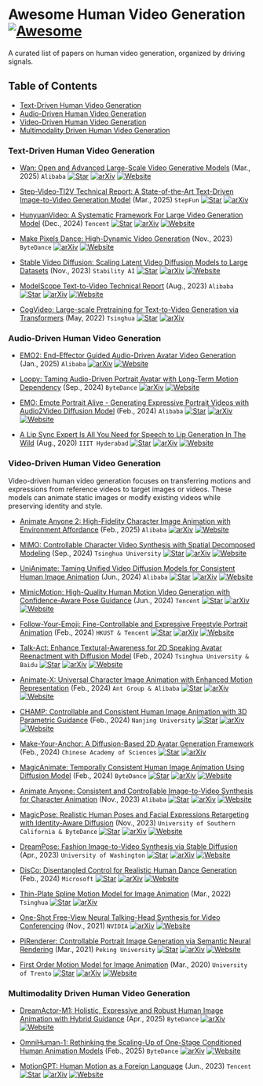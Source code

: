 # Awesome Human Video Generation [![Awesome](https://awesome.re/badge.svg)](https://awesome.re)

A curated list of papers on human video generation, organized by driving signals.

## Table of Contents

- [Text-Driven Human Video Generation](#text-driven-human-video-generation)
- [Audio-Driven Human Video Generation](#audio-driven-human-video-generation)
- [Video-Driven Human Video Generation](#video-driven-human-video-generation)
- [Multimodality Driven Human Video Generation](#multimodality-driven-human-video-generation)

### Text-Driven Human Video Generation

- [Wan: Open and Advanced Large-Scale Video Generative Models](https://arxiv.org/abs/2503.20314) (Mar., 2025) `Alibaba` [![Star](https://img.shields.io/github/stars/Wan-Video/Wan2.1.svg?style=social&label=Star)](https://github.com/Wan-Video/Wan2.1) [![arXiv](https://img.shields.io/badge/arXiv-b31b1b.svg)](https://arxiv.org/abs/2503.20314) [![Website](https://img.shields.io/badge/website-598BFF)](https://wan.video/)

- [Step-Video-TI2V Technical Report: A State-of-the-Art Text-Driven Image-to-Video Generation Model](https://arxiv.org/abs/2503.11251) (Mar., 2025) `StepFun` [![Star](https://img.shields.io/github/stars/stepfun-ai/Step-Video-TI2V.svg?style=social&label=Star)](https://github.com/stepfun-ai/Step-Video-TI2V) [![arXiv](https://img.shields.io/badge/arXiv-b31b1b.svg)](https://arxiv.org/abs/2503.11251)

- [HunyuanVideo: A Systematic Framework For Large Video Generation Model](https://arxiv.org/abs/2412.03603) (Dec., 2024) `Tencent` [![Star](https://img.shields.io/github/stars/Tencent/HunyuanVideo.svg?style=social&label=Star)](https://github.com/Tencent/HunyuanVideo) [![arXiv](https://img.shields.io/badge/arXiv-b31b1b.svg)](https://arxiv.org/abs/2412.03603) [![Website](https://img.shields.io/badge/website-598BFF)](https://aivideo.hunyuan.tencent.com/)

- [Make Pixels Dance: High-Dynamic Video Generation](https://arxiv.org/abs/2311.10982) (Nov., 2023) `ByteDance` [![arXiv](https://img.shields.io/badge/arXiv-b31b1b.svg)](https://arxiv.org/abs/2311.10982) [![Website](https://img.shields.io/badge/website-598BFF)](https://makepixelsdance.github.io/)

- [Stable Video Diffusion: Scaling Latent Video Diffusion Models to Large Datasets](https://arxiv.org/abs/2311.15127) (Nov., 2023) `Stability AI` [![Star](https://img.shields.io/github/stars/Stability-AI/generative-models.svg?style=social&label=Star)](https://github.com/Stability-AI/generative-models) [![arXiv](https://img.shields.io/badge/arXiv-b31b1b.svg)](https://arxiv.org/abs/2311.15127) [![Website](https://img.shields.io/badge/website-598BFF)](https://stability.ai/research/stable-video-diffusion-scaling-latent-video-diffusion-models-to-large-datasets)

- [ModelScope Text-to-Video Technical Report](https://arxiv.org/abs/2308.06571) (Aug., 2023) `Alibaba` [![Star](https://img.shields.io/github/stars/modelscope/modelscope.svg?style=social&label=Star)](https://github.com/modelscope/modelscope) [![arXiv](https://img.shields.io/badge/arXiv-b31b1b.svg)](https://arxiv.org/abs/2308.06571) [![Website](https://img.shields.io/badge/website-598BFF)](https://modelscope.cn/models/damo/text-to-video-synthesis/summary)

- [CogVideo: Large-scale Pretraining for Text-to-Video Generation via Transformers](https://arxiv.org/abs/2205.15868) (May, 2022) `Tsinghua` [![Star](https://img.shields.io/github/stars/THUDM/CogVideo.svg?style=social&label=Star)](https://github.com/THUDM/CogVideo) [![arXiv](https://img.shields.io/badge/arXiv-b31b1b.svg)](https://arxiv.org/abs/2205.15868)

### Audio-Driven Human Video Generation


- [EMO2: End-Effector Guided Audio-Driven Avatar Video Generation](https://arxiv.org/abs/2501.10687) (Jan., 2025) `Alibaba` [![arXiv](https://img.shields.io/badge/arXiv-b31b1b.svg)](https://arxiv.org/abs/2501.10687) [![Website](https://img.shields.io/badge/website-598BFF)](https://humanaigc.github.io/emote-portrait-alive-2/)

- [Loopy: Taming Audio-Driven Portrait Avatar with Long-Term Motion Dependency](https://arxiv.org/abs/2409.02634) (Sep., 2024) `ByteDance` [![arXiv](https://img.shields.io/badge/arXiv-b31b1b.svg)](https://arxiv.org/abs/2409.02634) [![Website](https://img.shields.io/badge/website-598BFF)](https://loopyavatar.github.io/)

- [EMO: Emote Portrait Alive - Generating Expressive Portrait Videos with Audio2Video Diffusion Model](https://arxiv.org/abs/2402.17485) (Feb., 2024) `Alibaba` [![Star](https://img.shields.io/github/stars/HumanAIGC/EMO.svg?style=social&label=Star)](https://github.com/HumanAIGC/EMO) [![arXiv](https://img.shields.io/badge/arXiv-b31b1b.svg)](https://arxiv.org/abs/2402.17485) [![Website](https://img.shields.io/badge/website-598BFF)](https://humanaigc.github.io/emote-portrait-alive/)

- [A Lip Sync Expert Is All You Need for Speech to Lip Generation In The Wild](https://arxiv.org/abs/2008.10010) (Aug., 2020) `IIIT Hyderabad` [![Star](https://img.shields.io/github/stars/Rudrabha/Wav2Lip.svg?style=social&label=Star)](https://github.com/Rudrabha/Wav2Lip) [![arXiv](https://img.shields.io/badge/arXiv-b31b1b.svg)](https://arxiv.org/abs/2008.10010) [![Website](https://img.shields.io/badge/website-598BFF)](https://sync.so/)

### Video-Driven Human Video Generation

Video-driven human video generation focuses on transferring motions and expressions from reference videos to target images or videos. These models can animate static images or modify existing videos while preserving identity and style.

- [Animate Anyone 2: High-Fidelity Character Image Animation with Environment Affordance](https://arxiv.org/abs/2502.06145) (Feb., 2025) `Alibaba` [![arXiv](https://img.shields.io/badge/arXiv-b31b1b.svg)](https://arxiv.org/abs/2502.06145) [![Website](https://img.shields.io/badge/website-598BFF)](https://humanaigc.github.io/animate-anyone-2/)

- [MIMO: Controllable Character Video Synthesis with Spatial Decomposed Modeling](https://arxiv.org/abs/2409.16160) (Sep., 2024) `Tsinghua University` [![Star](https://img.shields.io/github/stars/menyifang/MIMO.svg?style=social&label=Star)](https://github.com/menyifang/MIMO) [![arXiv](https://img.shields.io/badge/arXiv-b31b1b.svg)](https://arxiv.org/abs/2409.16160) [![Website](https://img.shields.io/badge/website-598BFF)](https://menyifang.github.io/projects/MIMO/index.html)

- [UniAnimate: Taming Unified Video Diffusion Models for Consistent Human Image Animation](https://arxiv.org/abs/2406.01188) (Jun., 2024) `Alibaba` [![Star](https://img.shields.io/github/stars/ali-vilab/UniAnimate.svg?style=social&label=Star)](https://github.com/ali-vilab/UniAnimate) [![arXiv](https://img.shields.io/badge/arXiv-b31b1b.svg)](https://arxiv.org/abs/2406.01188) [![Website](https://img.shields.io/badge/website-598BFF)](https://unianimate.github.io/)

- [MimicMotion: High-Quality Human Motion Video Generation with Confidence-Aware Pose Guidance](https://arxiv.org/abs/2406.19680) (Jun., 2024) `Tencent` [![Star](https://img.shields.io/github/stars/tencent/MimicMotion.svg?style=social&label=Star)](https://github.com/tencent/MimicMotion) [![arXiv](https://img.shields.io/badge/arXiv-b31b1b.svg)](https://arxiv.org/abs/2406.19680) [![Website](https://img.shields.io/badge/website-598BFF)](https://tencent.github.io/MimicMotion/)

- [Follow-Your-Emoji: Fine-Controllable and Expressive Freestyle Portrait Animation](https://arxiv.org/abs/2406.01900) (Feb., 2024) `HKUST & Tencent` [![Star](https://img.shields.io/github/stars/mayuelala/FollowYourEmoji.svg?style=social&label=Star)](https://github.com/mayuelala/FollowYourEmoji) [![arXiv](https://img.shields.io/badge/arXiv-b31b1b.svg)](https://arxiv.org/abs/2406.01900) [![Website](https://img.shields.io/badge/website-598BFF)](https://follow-your-emoji.github.io/)

- [Talk-Act: Enhance Textural-Awareness for 2D Speaking Avatar Reenactment with Diffusion Model](https://arxiv.org/abs/2410.10696) (Feb., 2024) `Tsinghua University & Baidu` [![Star](https://img.shields.io/github/stars/HumanAIGC/Talk-Act.svg?style=social&label=Star)](https://github.com/HumanAIGC/Talk-Act) [![arXiv](https://img.shields.io/badge/arXiv-b31b1b.svg)](https://arxiv.org/abs/2410.10696) [![Website](https://img.shields.io/badge/website-598BFF)](https://guanjz20.github.io/projects/TALK-Act/)

- [Animate-X: Universal Character Image Animation with Enhanced Motion Representation](https://arxiv.org/abs/2410.10306) (Feb., 2024) `Ant Group & Alibaba` [![Star](https://img.shields.io/github/stars/antgroup/animate-x.svg?style=social&label=Star)](https://github.com/antgroup/animate-x) [![arXiv](https://img.shields.io/badge/arXiv-b31b1b.svg)](https://arxiv.org/abs/2410.10306) [![Website](https://img.shields.io/badge/website-598BFF)](https://lucaria-academy.github.io/Animate-X/)

- [CHAMP: Controllable and Consistent Human Image Animation with 3D Parametric Guidance](https://arxiv.org/abs/2403.14781) (Feb., 2024) `Nanjing University` [![Star](https://img.shields.io/github/stars/fudan-generative-vision/champ.svg?style=social&label=Star)](https://github.com/fudan-generative-vision/champ) [![arXiv](https://img.shields.io/badge/arXiv-b31b1b.svg)](https://arxiv.org/abs/2403.14781) [![Website](https://img.shields.io/badge/website-598BFF)](https://fudan-generative-vision.github.io/champ/#/)

- [Make-Your-Anchor: A Diffusion-Based 2D Avatar Generation Framework](https://arxiv.org/abs/2403.16510) (Feb., 2024) `Chinese Academy of Sciences` [![Star](https://img.shields.io/github/stars/ICTMCG/Make-Your-Anchor.svg?style=social&label=Star)](https://github.com/ICTMCG/Make-Your-Anchor) [![arXiv](https://img.shields.io/badge/arXiv-b31b1b.svg)](https://arxiv.org/abs/2403.16510)

- [MagicAnimate: Temporally Consistent Human Image Animation Using Diffusion Model](https://arxiv.org/abs/2311.16498) (Feb., 2024) `ByteDance` [![Star](https://img.shields.io/github/stars/magic-research/magic-animate.svg?style=social&label=Star)](https://github.com/magic-research/magic-animate) [![arXiv](https://img.shields.io/badge/arXiv-b31b1b.svg)](https://arxiv.org/abs/2311.16498) [![Website](https://img.shields.io/badge/website-598BFF)](https://showlab.github.io/magicanimate/)

- [Animate Anyone: Consistent and Controllable Image-to-Video Synthesis for Character Animation](https://arxiv.org/abs/2311.17117) (Nov., 2023) `Alibaba` [![Star](https://img.shields.io/github/stars/HumanAIGC/AnimateAnyone.svg?style=social&label=Star)](https://github.com/HumanAIGC/AnimateAnyone) [![arXiv](https://img.shields.io/badge/arXiv-b31b1b.svg)](https://arxiv.org/abs/2311.17117) [![Website](https://img.shields.io/badge/website-598BFF)](https://humanaigc.github.io/animate-anyone/)

- [MagicPose: Realistic Human Poses and Facial Expressions Retargeting with Identity-Aware Diffusion](https://arxiv.org/abs/2311.12052) (Nov., 2023) `University of Southern California & ByteDance` [![Star](https://img.shields.io/github/stars/Boese0601/MagicDance.svg?style=social&label=Star)](https://github.com/Boese0601/MagicDance) [![arXiv](https://img.shields.io/badge/arXiv-b31b1b.svg)](https://arxiv.org/abs/2311.12052) [![Website](https://img.shields.io/badge/website-598BFF)](https://humanaigc.github.io/magicpose/)

- [DreamPose: Fashion Image-to-Video Synthesis via Stable Diffusion](https://arxiv.org/abs/2304.06025) (Apr., 2023) `University of Washington` [![Star](https://img.shields.io/github/stars/johannakarras/DreamPose.svg?style=social&label=Star)](https://github.com/johannakarras/DreamPose) [![arXiv](https://img.shields.io/badge/arXiv-b31b1b.svg)](https://arxiv.org/abs/2304.06025) [![Website](https://img.shields.io/badge/website-598BFF)](https://grail.cs.washington.edu/projects/dreampose/)

- [DisCo: Disentangled Control for Realistic Human Dance Generation](https://arxiv.org/abs/2307.00040) (Feb., 2024) `Microsoft` [![Star](https://img.shields.io/github/stars/Wangt-CN/DisCo.svg?style=social&label=Star)](https://github.com/Wangt-CN/DisCo) [![arXiv](https://img.shields.io/badge/arXiv-b31b1b.svg)](https://arxiv.org/abs/2307.00040) [![Website](https://img.shields.io/badge/website-598BFF)](https://disco-dance.github.io/)

- [Thin-Plate Spline Motion Model for Image Animation](https://arxiv.org/abs/2203.14367) (Mar., 2022) `Tsinghua` [![Star](https://img.shields.io/github/stars/yoyo-nb/Thin-Plate-Spline-Motion-Model.svg?style=social&label=Star)](https://github.com/yoyo-nb/Thin-Plate-Spline-Motion-Model) [![arXiv](https://img.shields.io/badge/arXiv-b31b1b.svg)](https://arxiv.org/abs/2203.14367)

- [One-Shot Free-View Neural Talking-Head Synthesis for Video Conferencing](https://arxiv.org/abs/2011.15126) (Nov., 2021) `NVIDIA` [![arXiv](https://img.shields.io/badge/arXiv-b31b1b.svg)](https://arxiv.org/abs/2011.15126) [![Website](https://img.shields.io/badge/website-598BFF)](https://nvlabs.github.io/face-vid2vid/)

- [PiRenderer: Controllable Portrait Image Generation via Semantic Neural Rendering](https://arxiv.org/abs/2109.08379) (Mar., 2021) `Peking University` [![Star](https://img.shields.io/github/stars/RenYurui/PIRender.svg?style=social&label=Star)](https://github.com/RenYurui/PIRender) [![arXiv](https://img.shields.io/badge/arXiv-b31b1b.svg)](https://arxiv.org/abs/2109.08379) [![Website](https://img.shields.io/badge/website-598BFF)](https://renyurui.github.io/PiRenderer/)

- [First Order Motion Model for Image Animation](https://arxiv.org/abs/2003.00196) (Mar., 2020) `University of Trento` [![Star](https://img.shields.io/github/stars/AliaksandrSiarohin/first-order-model.svg?style=social&label=Star)](https://github.com/AliaksandrSiarohin/first-order-model) [![arXiv](https://img.shields.io/badge/arXiv-b31b1b.svg)](https://arxiv.org/abs/2003.00196) [![Website](https://img.shields.io/badge/website-598BFF)](https://aliaksandrsiarohin.github.io/first-order-model-website/)

### Multimodality Driven Human Video Generation


- [DreamActor-M1: Holistic, Expressive and Robust Human Image Animation with Hybrid Guidance](https://arxiv.org/abs/2504.01724) (Apr., 2025) `ByteDance` [![arXiv](https://img.shields.io/badge/arXiv-b31b1b.svg)](https://arxiv.org/abs/2504.01724) [![Website](https://img.shields.io/badge/website-598BFF)](https://grisoon.github.io/DreamActor-M1/)

- [OmniHuman-1: Rethinking the Scaling-Up of One-Stage Conditioned Human Animation Models](https://arxiv.org/abs/2502.01061) (Feb., 2025) `ByteDance` [![arXiv](https://img.shields.io/badge/arXiv-b31b1b.svg)](https://arxiv.org/abs/2502.01061) [![Website](https://img.shields.io/badge/website-598BFF)](https://omnihuman-lab.github.io/)

- [MotionGPT: Human Motion as a Foreign Language](https://arxiv.org/abs/2306.14795) (Jun., 2023) `Tencent` [![Star](https://img.shields.io/github/stars/OpenMotionLab/MotionGPT.svg?style=social&label=Star)](https://github.com/OpenMotionLab/MotionGPT) [![arXiv](https://img.shields.io/badge/arXiv-b31b1b.svg)](https://arxiv.org/abs/2306.14795) [![Website](https://img.shields.io/badge/website-598BFF)](https://motion-gpt.github.io/)